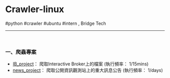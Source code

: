# Crawler-linux
#python #crawler #ubuntu #intern , Bridge Tech 
<hr>

<br>

### 一、爬蟲專案

<ul>
    <li><a href="https://github.com/ji394python/Crawler-linux/tree/main/Interactive_Broker">IB_project</a>： 爬取Interactive Broker上的檔案 (執行頻率： 1/15mins)</li>
    <li><a href="https://github.com/ji394python/Crawler-linux/tree/main/news_project">news_project</a>： 爬取公開資訊觀測站上的重大訊息公告 (執行頻率： 1/days)</li>
</ul>
